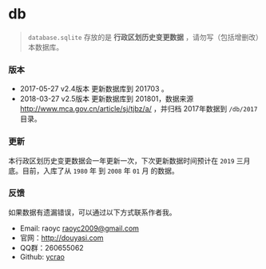 # db

>   `database.sqlite` 存放的是 **行政区划历史变更数据** ，请勿写（包括增删改）本数据库。


### 版本

- 2017-05-27 v2.4版本 更新数据库到 201703 。
- 2018-03-27 v2.5版本 更新数据库到 201801，数据来源 http://www.mca.gov.cn/article/sj/tjbz/a/ ，并归档 2017年数据到 `/db/2017` 目录。

### 更新

本行政区划历史变更数据会一年更新一次，下次更新数据时间预计在 `2019` 三月底。目前，入库了从 `1980` 年 到 `2008` 年 `01` 月 的数据。

### 反馈

如果数据有遗漏错误，可以通过以下方式联系作者我。

- Email: raoyc <raoyc2009@gmail.com>
- 官网：http://douyasi.com
- QQ群：260655062
- Github: [ycrao](https://github.com/ycrao)